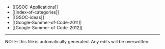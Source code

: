 * [[GSOC-Applications]]
* [[index-of-categories]]
* [[GSOC-ideas]]
* [[Google-Summer-of-Code-2011]]
* [[Google-Summer-of-Code-2012]]


*****
NOTE: this file is automatically generated. Any edits will be overwritten.
